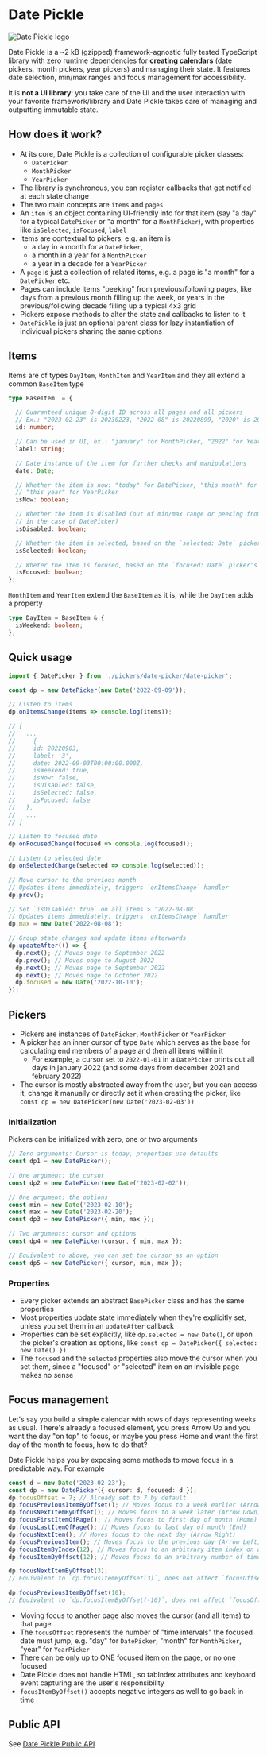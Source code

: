 # Date Pickle

![Date Pickle logo](https://raw.githubusercontent.com/alaindet/date-pickle/main/logo.png)

Date Pickle is a ~2 kB (gzipped) framework-agnostic fully tested TypeScript library with zero runtime dependencies for **creating calendars** (date pickers, month pickers, year pickers) and managing their state. It features date selection, min/max ranges and focus management for accessibility.

It is **not a UI library**: you take care of the UI and the user interaction with your favorite framework/library and Date Pickle takes care of managing and outputting immutable state.

## How does it work?

- At its core, Date Pickle is a collection of configurable picker classes:
  - `DatePicker`
  - `MonthPicker`
  - `YearPicker`
- The library is synchronous, you can register callbacks that get notified at each state change
- The two main concepts are `items` and `pages`
- An `item` is an object containing UI-friendly info for that item (say "a day" for a typical `DatePicker` or "a month" for a `MonthPicker`), with properties like `isSelected`, `isFocused`, `label`
- Items are contextual to pickers, e.g. an item is
  - a day in a month for a `DatePicker`,
  - a month in a year for a `MonthPicker`
  - a year in a decade for a `YearPicker`
- A `page` is just a collection of related items, e.g. a page is "a month" for a `DatePicker` etc.
- Pages can include items "peeking" from previous/following pages, like days from a previous month filling up the week, or years in the previous/following decade filling up a typical 4x3 grid
- Pickers expose methods to alter the state and callbacks to listen to it
- `DatePickle` is just an optional parent class for lazy instantiation of individual pickers sharing the same options

## Items

Items are of types `DayItem`, `MonthItem` and `YearItem` and they all extend a common `BaseItem` type

```ts
type BaseItem  = {

  // Guaranteed unique 8-digit ID across all pages and all pickers
  // Ex.: "2023-02-23" is 20230223, "2022-08" is 20220899, "2020" is 20209999
  id: number;

  // Can be used in UI, ex.: "january" for MonthPicker, "2022" for YearPicker
  label: string;

  // Date instance of the item for further checks and manipulations
  date: Date;

  // Whether the item is now: "today" for DatePicker, "this month" for MonthPicker,
  // "this year" for YearPicker
  isNow: boolean;

  // Whether the item is disabled (out of min/max range or peeking from adjacent months
  // in the case of DatePicker)
  isDisabled: boolean;

  // Whether the item is selected, based on the `selected: Date` picker's property
  isSelected: boolean;

  // Wheter the item is focused, based on the `focused: Date` picker's property
  isFocused: boolean;
};
```

`MonthItem` and `YearItem` extend the `BaseItem` as it is, while the `DayItem` adds a property

```ts
type DayItem = BaseItem & {
  isWeekend: boolean;
};
```

## Quick usage
```ts
import { DatePicker } from './pickers/date-picker/date-picker';

const dp = new DatePicker(new Date('2022-09-09'));

// Listen to items
dp.onItemsChange(items => console.log(items));

// [
//   ...
//     {
//     id: 20220903,
//     label: '3',
//     date: 2022-09-03T00:00:00.000Z,
//     isWeekend: true,
//     isNow: false,
//     isDisabled: false,
//     isSelected: false,
//     isFocused: false
//   },
//   ...
// ]

// Listen to focused date
dp.onFocusedChange(focused => console.log(focused));

// Listen to selected date
dp.onSelectedChange(selected => console.log(selected));

// Move cursor to the previous month
// Updates items immediately, triggers `onItemsChange` handler
dp.prev();

// Set `isDisabled: true` on all items > '2022-08-08'
// Updates items immediately, triggers `onItemsChange` handler
dp.max = new Date('2022-08-08');

// Group state changes and update items afterwards
dp.updateAfter(() => {
  dp.next(); // Moves page to September 2022
  dp.prev(); // Moves page to August 2022
  dp.next(); // Moves page to September 2022
  dp.next(); // Moves page to October 2022
  dp.focused = new Date('2022-10-10');
});
```

## Pickers
- Pickers are instances of `DatePicker`, `MonthPicker` or `YearPicker`
- A picker has an inner cursor of type `Date` which serves as the base for calculating end members of a page and then all items within it
  - For example, a cursor set to `2022-01-01` in a `DatePicker` prints out all days in january 2022 (and some days from december 2021 and february 2022)
- The cursor is mostly abstracted away from the user, but you can access it, change it manually or directly set it when creating the picker, like `const dp = new DatePicker(new Date('2023-02-03'))`

### Initialization
Pickers can be initialized with zero, one or two arguments
```ts
// Zero arguments: Cursor is today, properties use defaults
const dp1 = new DatePicker();

// One argument: the cursor
const dp2 = new DatePicker(new Date('2023-02-02'));

// One argument: the options
const min = new Date('2023-02-10');
const max = new Date('2023-02-20');
const dp3 = new DatePicker({ min, max });

// Two arguments: cursor and options
const dp4 = new DatePicker(cursor, { min, max });

// Equivalent to above, you can set the cursor as an option
const dp5 = new DatePicker({ cursor, min, max });
```

### Properties
- Every picker extends an abstract `BasePicker` class and has the same properties
- Most properties update state immediately when they're explicitly set, unless you set them in an `updateAfter` callback
- Properties can be set explicitly, like `dp.selected = new Date()`, or upon the picker's creation as options, like `const dp = DatePicker({ selected: new Date() })`
- The `focused` and the `selected` properties also move the cursor when you set them, since a "focused" or "selected" item on an invisible page makes no sense

## Focus management
Let's say you build a simple calendar with rows of days representing weeks as usual. There's already a focused element, you press Arrow Up and you want the day "on top" to focus, or maybe you press Home and want the first day of the month to focus, how to do that?

Date Pickle helps you by exposing some methods to move focus in a predictable way. For example

```ts
const d = new Date('2023-02-23');
const dp = new DatePicker({ cursor: d, focused: d });
dp.focusOffset = 7; // Already set to 7 by default
dp.focusPreviousItemByOffset(); // Moves focus to a week earlier (Arrow Up)
dp.focusNextItemByOffset(); // Moves focus to a week later (Arrow Down)
dp.focusFirstItemOfPage(); // Moves focus to first day of month (Home)
dp.focusLastItemOfPage(); // Moves focus to last day of month (End)
dp.focusNextItem(); // Moves focus to the next day (Arrow Right)
dp.focusPreviousItem(); // Moves focus to the previous day (Arrow Left)
dp.focusItemByIndex(12); // Moves focus to an arbitrary item index on a page
dp.focusItemByOffset(12); // Moves focus to an arbitrary number of time intervals

dp.focusNextItemByOffset(3);
// Equivalent to `dp.focusItemByOffset(3)`, does not affect `focusOffset`

dp.focusPreviousItemByOffset(10);
// Equivalent to `dp.focusItemByOffset(-10)`, does not affect `focusOffset`
```

- Moving focus to another page also moves the cursor (and all items) to that page
- The `focusOffset` represents the number of "time intervals" the focused date must jump, e.g. "day" for `DatePicker`, "month" for `MonthPicker`, "year" for `YearPicker`
- There can be only up to ONE focused item on the page, or no one focused
- Date Pickle does not handle HTML, so tabIndex attributes and keyboard event capturing are the user's responsibility
- `focusItemByOffset()` accepts negative integers as well to go back in time

## Public API
See [Date Pickle Public API](https://raw.githubusercontent.com/alaindet/date-pickle/main/docs/public-api.md)

